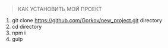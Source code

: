 > КАК УСТАНОВИТЬ МОЙ ПРОЕКТ

1. git clone https://github.com/Gorkov/new_project.git directory
2. cd directory
3. npm i
5. gulp
